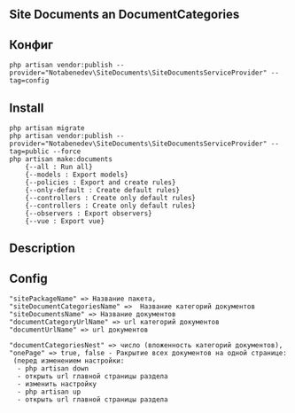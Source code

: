 ## Site Documents an DocumentCategories

## Конфиг
    php artisan vendor:publish --provider="Notabenedev\SiteDocuments\SiteDocumentsServiceProvider" --tag=config

## Install
    php artisan migrate
    php artisan vendor:publish --provider="Notabenedev\SiteDocuments\SiteDocumentsServiceProvider" --tag=public --force
    php artisan make:documents
        {--all : Run all}
        {--models : Export models}
        {--policies : Export and create rules}
        {--only-default : Create default rules}
        {--controllers : Create only default rules}
        {--controllers : Create only default rules}
        {--observers : Export observers}
        {--vue : Export vue}

## Description
    

## Config
     
    "sitePackageName" => Название пакета,
    "siteDocumentCategoriesName" =>  Название категорий документов
    "siteDocumentsName" => Название документов
    "documentCategoryUrlName" => url категорий документов
    "documentUrlName" => url документов

    "documentCategoriesNest" => число (вложенность категорий документов),
    "onePage" => true, false - Ракрытие всех документов на одной странице:
     (перед изменением настройки:
      - php artisan down
      - открыть url главной страницы раздела
      - изменить настройку
      - php artisan up
      - открыть url главной страницы раздела
     
   
